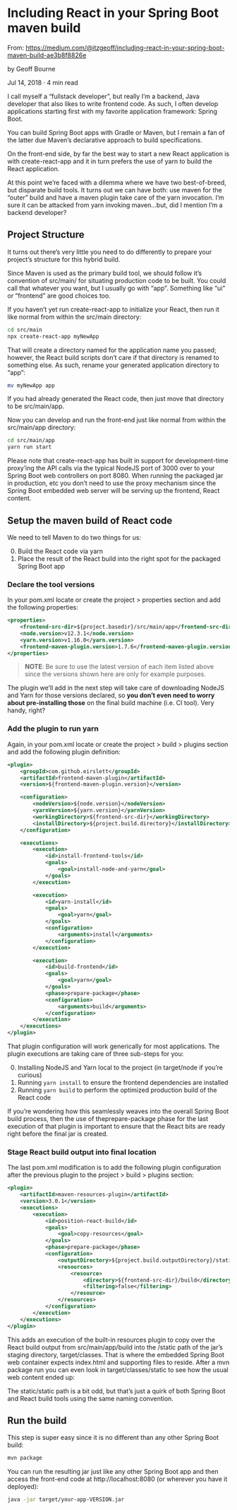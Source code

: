 # Including React in your Spring Boot maven build

From: https://medium.com/@itzgeoff/including-react-in-your-spring-boot-maven-build-ae3b8f8826e

by Geoff Bourne

Jul 14, 2018 · 4 min read

I call myself a “fullstack developer”, but really I’m a backend, Java developer that also likes to write frontend code. As such, I often develop applications starting first with my favorite application framework: Spring Boot.

You can build Spring Boot apps with Gradle or Maven, but I remain a fan of the latter due Maven’s declarative approach to build specifications.

On the front-end side, by far the best way to start a new React application is with create-react-app and it in turn prefers the use of yarn to build the React application.

At this point we’re faced with a dilemma where we have two best-of-breed, but disparate build tools. It turns out we can have both: use maven for the “outer” build and have a maven plugin take care of the yarn invocation. I’m sure it can be attacked from yarn invoking maven…but, did I mention I’m a backend developer?

## Project Structure

It turns out there’s very little you need to do differently to prepare your project’s structure for this hybrid build.

Since Maven is used as the primary build tool, we should follow it’s convention of src/main/<type> for situating production code to be built. You could call that <type> whatever you want, but I usually go with “app”. Something like “ui” or “frontend” are good choices too.

If you haven’t yet run create-react-app to initialize your React, then run it like normal from within the src/main directory:

```bash
cd src/main
npx create-react-app myNewApp
```

That will create a directory named for the application name you passed; however, the React build scripts don’t care if that directory is renamed to something else. As such, rename your generated application directory to “app”:

```bash
mv myNewApp app
```

If you had already generated the React code, then just move that directory to be src/main/app.

Now you can develop and run the front-end just like normal from within the src/main/app directory:

```bash
cd src/main/app
yarn run start
```

Please note that create-react-app has built in support for development-time proxy’ing the API calls via the typical NodeJS port of 3000 over to your Spring Boot web controllers on port 8080. When running the packaged jar in production, etc you don’t need to use the proxy mechanism since the Spring Boot embedded web server will be serving up the frontend, React content.

## Setup the maven build of React code

We need to tell Maven to do two things for us:

0. Build the React code via yarn
0. Place the result of the React build into the right spot for the packaged Spring Boot app

### Declare the tool versions

In your pom.xml locate or create the project > properties section and add the following properties:

```xml
<properties>
    <frontend-src-dir>${project.basedir}/src/main/app</frontend-src-dir>
    <node.version>v12.3.1</node.version>
    <yarn.version>v1.16.0</yarn.version>
    <frontend-maven-plugin.version>1.7.6</frontend-maven-plugin.version>
</properties>
```
> **NOTE**: Be sure to use the latest version of each item listed above since the versions shown here are only for example purposes.

The plugin we’ll add in the next step will take care of downloading NodeJS and Yarn for those versions declared, so **you don’t even need to worry about pre-installing those** on the final build machine (i.e. CI tool). Very handy, right?

### Add the plugin to run yarn

Again, in your pom.xml locate or create the project > build > plugins section and add the following plugin definition:

```xml
<plugin>
    <groupId>com.github.eirslett</groupId>
    <artifactId>frontend-maven-plugin</artifactId>
    <version>${frontend-maven-plugin.version}</version>

    <configuration>
        <nodeVersion>${node.version}</nodeVersion>
        <yarnVersion>${yarn.version}</yarnVersion>
        <workingDirectory>${frontend-src-dir}</workingDirectory>
        <installDirectory>${project.build.directory}</installDirectory>
    </configuration>

    <executions>
        <execution>
            <id>install-frontend-tools</id>
            <goals>
                <goal>install-node-and-yarn</goal>
            </goals>
        </execution>

        <execution>
            <id>yarn-install</id>
            <goals>
                <goal>yarn</goal>
            </goals>
            <configuration>
                <arguments>install</arguments>
            </configuration>
        </execution>

        <execution>
            <id>build-frontend</id>
            <goals>
                <goal>yarn</goal>
            </goals>
            <phase>prepare-package</phase>
            <configuration>
                <arguments>build</arguments>
            </configuration>
        </execution>
    </executions>
</plugin>
```

That plugin configuration will work generically for most applications. The plugin executions are taking care of three sub-steps for you:

0. Installing NodeJS and Yarn local to the project (in target/node if you’re curious)
0. Running `yarn install` to ensure the frontend dependencies are installed
0. Running `yarn build` to perform the optimized production build of the React code

If you’re wondering how this seamlessly weaves into the overall Spring Boot build process, then the use of theprepare-package phase for the last execution of that plugin is important to ensure that the React bits are ready right before the final jar is created.

### Stage React build output into final location

The last pom.xml modification is to add the following plugin configuration after the previous plugin to the project > build > plugins section:

```xml
<plugin>
    <artifactId>maven-resources-plugin</artifactId>
    <version>3.0.1</version>
    <executions>
        <execution>
            <id>position-react-build</id>
            <goals>
                <goal>copy-resources</goal>
            </goals>
            <phase>prepare-package</phase>
            <configuration>
                <outputDirectory>${project.build.outputDirectory}/static</outputDirectory>
                <resources>
                    <resource>
                        <directory>${frontend-src-dir}/build</directory>
                        <filtering>false</filtering>
                    </resource>
                </resources>
            </configuration>
        </execution>
    </executions>
</plugin>
```

This adds an execution of the built-in resources plugin to copy over the React build output from src/main/app/build into the /static path of the jar’s staging directory, target/classes. That is where the embedded Spring Boot web container expects index.html and supporting files to reside. After a mvn package run you can even look in target/classes/static to see how the usual web content ended up:

The static/static path is a bit odd, but that’s just a quirk of both Spring Boot and React build tools using the same naming convention.

## Run the build

This step is super easy since it is no different than any other Spring Boot build:

```bash
mvn package
```

You can run the resulting jar just like any other Spring Boot app and then access the front-end code at http://localhost:8080 (or wherever you have it deployed):

```bash
java -jar target/your-app-VERSION.jar
```
